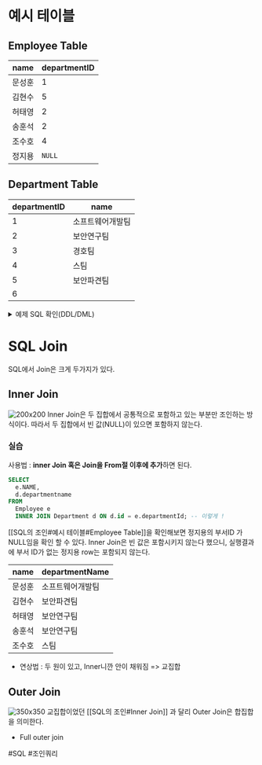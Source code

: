 # 예시 테이블
## Employee Table
| name | departmentID |
| ---- | ---- |
| 문성훈 | 1 |
| 김현수 | 5 |
| 허태영 | 2 |
| 송훈석 | 2 |
| 조수호 | 4 |
| 정지용 | `NULL` |
## Department Table 
| departmentID | name |
| ---- | ---- |
| 1 | 소프트웨어개발팀 |
| 2 | 보안연구팀 |
| 3 | 경호팀 |
| 4 | 스팀 |
| 5 | 보안파견팀 |
| 6 |  |
<details>
<summary>예제 SQL 확인(DDL/DML)</summary>


MySQL로 작성되었음.

```sql
create table Department
(
    id             int auto_increment
        primary key,
    departmentName varchar(10) null comment '부서명'
)
    comment '부서 테이블';


create table Employee
(
    id           int auto_increment
        primary key,
    name         varchar(10) null comment '직원이름',
    departmentId int         null comment '부서 id'
);

INSERT INTO join_test.Department (id, departmentName) VALUES (1, '소프트웨어개발팀');
INSERT INTO join_test.Department (id, departmentName) VALUES (2, '보안연구팀');
INSERT INTO join_test.Department (id, departmentName) VALUES (3, '경호팀');
INSERT INTO join_test.Department (id, departmentName) VALUES (4, '스팀');
INSERT INTO join_test.Department (id, departmentName) VALUES (5, '보안파견팀');
INSERT INTO join_test.Department (id, departmentName) VALUES (6, NULL);


INSERT INTO join_test.Employee (id, name, departmentId) VALUES (1, '문성훈', 1);
INSERT INTO join_test.Employee (id, name, departmentId) VALUES (2, '김현수', 5);
INSERT INTO join_test.Employee (id, name, departmentId) VALUES (3, '허태영', 2);
INSERT INTO join_test.Employee (id, name, departmentId) VALUES (4, '송훈석', 2);
INSERT INTO join_test.Employee (id, name, departmentId) VALUES (5, '조수호', 4);
INSERT INTO join_test.Employee (id, name, departmentId) VALUES (6, '정지용', NULL);
```

</details>

# SQL Join
SQL에서 Join은 크게 두가지가 있다.
## Inner Join
![200x200](innerjoin-visualize.png)
Inner Join은 두 집합에서 공통적으로 포함하고 있는 부분만 조인하는 방식이다.
따라서 두 집합에서 빈 값(NULL)이 있으면 포함하지 않는다.
### 실습
사용법 : **inner Join 혹은 Join을 From절 이후에 추가**하면 된다.
```sql
SELECT  
  e.NAME,  
  d.departmentname  
FROM  
  Employee e  
  INNER JOIN Department d ON d.id = e.departmentId; -- 이렇게 !
```

[[SQL의 조인#예시 테이블#Employee Table]]을 확인해보면 정지용의 부서ID 가 NULL임을 확인 할 수 있다.
Inner Join은 빈 값은 포함시키지 않는다 했으니, 실행결과에 부서 ID가 없는 정지용 row는 포함되지 않는다.

| name | departmentName |
| ---- | ---- |
| 문성훈 | 소프트웨어개발팀 |
| 김현수 | 보안파견팀 |
| 허태영 | 보안연구팀 |
| 송훈석 | 보안연구팀 |
| 조수호 | 스팀 |

- 연상법 :
	두 원이 있고, Inner니깐 안이 채워짐 => 교집합
## Outer Join
![350x350](outerjoin-visualize.png)
교집합이었던 [[SQL의 조인#Inner Join]] 과 달리 Outer Join은 합집합을 의미한다.

- Full outer join





#SQL #조인쿼리